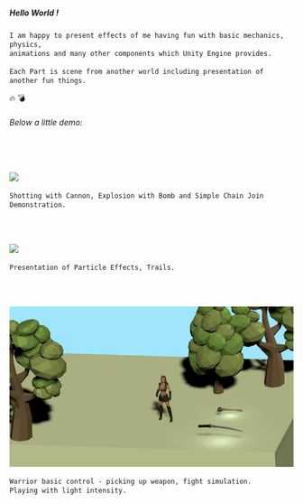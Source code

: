 ##### Hello World !
```
I am happy to present effects of me having fun with basic mechanics, physics, 
animations and many other components which Unity Engine provides.

Each Part is scene from another world including presentation of another fun things. 
```
:fire: :bomb:
######  *Below a little demo:* 
<br><br>

![](Demos/part1.gif)
```
Shotting with Cannon, Explosion with Bomb and Simple Chain Join Demonstration.
```
<br><br>


![](Demos/part2.gif)
```
Presentation of Particle Effects, Trails. 
```
<br><br>


![](Demos/part4.gif)
```
Warrior basic control - picking up weapon, fight simulation. 
Playing with light intensity.
```
<br><br>
